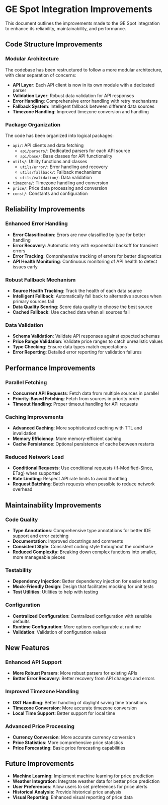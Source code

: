 # GE Spot Integration Improvements

This document outlines the improvements made to the GE Spot integration to enhance its reliability, maintainability, and performance.

## Code Structure Improvements

### Modular Architecture

The codebase has been restructured to follow a more modular architecture, with clear separation of concerns:

- **API Layer**: Each API client is now in its own module with a dedicated parser
- **Validation Layer**: Robust data validation for API responses
- **Error Handling**: Comprehensive error handling with retry mechanisms
- **Fallback System**: Intelligent fallback between different data sources
- **Timezone Handling**: Improved timezone conversion and handling

### Package Organization

The code has been organized into logical packages:

- `api/`: API clients and data fetching
  - `api/parsers/`: Dedicated parsers for each API source
  - `api/base/`: Base classes for API functionality
- `utils/`: Utility functions and classes
  - `utils/error/`: Error handling and recovery
  - `utils/fallback/`: Fallback mechanisms
  - `utils/validation/`: Data validation
- `timezone/`: Timezone handling and conversion
- `price/`: Price data processing and conversion
- `const/`: Constants and configuration

## Reliability Improvements

### Enhanced Error Handling

- **Error Classification**: Errors are now classified by type for better handling
- **Error Recovery**: Automatic retry with exponential backoff for transient errors
- **Error Tracking**: Comprehensive tracking of errors for better diagnostics
- **API Health Monitoring**: Continuous monitoring of API health to detect issues early

### Robust Fallback Mechanism

- **Source Health Tracking**: Track the health of each data source
- **Intelligent Fallback**: Automatically fall back to alternative sources when primary sources fail
- **Data Quality Scoring**: Score data quality to choose the best source
- **Cached Fallback**: Use cached data when all sources fail

### Data Validation

- **Schema Validation**: Validate API responses against expected schemas
- **Price Range Validation**: Validate price ranges to catch unrealistic values
- **Type Checking**: Ensure data types match expectations
- **Error Reporting**: Detailed error reporting for validation failures

## Performance Improvements

### Parallel Fetching

- **Concurrent API Requests**: Fetch data from multiple sources in parallel
- **Priority-Based Fetching**: Fetch from sources in priority order
- **Timeout Handling**: Proper timeout handling for API requests

### Caching Improvements

- **Advanced Caching**: More sophisticated caching with TTL and invalidation
- **Memory Efficiency**: More memory-efficient caching
- **Cache Persistence**: Optional persistence of cache between restarts

### Reduced Network Load

- **Conditional Requests**: Use conditional requests (If-Modified-Since, ETag) when supported
- **Rate Limiting**: Respect API rate limits to avoid throttling
- **Request Batching**: Batch requests when possible to reduce network overhead

## Maintainability Improvements

### Code Quality

- **Type Annotations**: Comprehensive type annotations for better IDE support and error catching
- **Documentation**: Improved docstrings and comments
- **Consistent Style**: Consistent coding style throughout the codebase
- **Reduced Complexity**: Breaking down complex functions into smaller, more manageable pieces

### Testability

- **Dependency Injection**: Better dependency injection for easier testing
- **Mock-Friendly Design**: Design that facilitates mocking for unit tests
- **Test Utilities**: Utilities to help with testing

### Configuration

- **Centralized Configuration**: Centralized configuration with sensible defaults
- **Runtime Configuration**: More options configurable at runtime
- **Validation**: Validation of configuration values

## New Features

### Enhanced API Support

- **More Robust Parsers**: More robust parsers for existing APIs
- **Better Error Recovery**: Better recovery from API changes and errors

### Improved Timezone Handling

- **DST Handling**: Better handling of daylight saving time transitions
- **Timezone Conversion**: More accurate timezone conversion
- **Local Time Support**: Better support for local time

### Advanced Price Processing

- **Currency Conversion**: More accurate currency conversion
- **Price Statistics**: More comprehensive price statistics
- **Price Forecasting**: Basic price forecasting capabilities

## Future Improvements

- **Machine Learning**: Implement machine learning for price prediction
- **Weather Integration**: Integrate weather data for better price prediction
- **User Preferences**: Allow users to set preferences for price alerts
- **Historical Analysis**: Provide historical price analysis
- **Visual Reporting**: Enhanced visual reporting of price data
